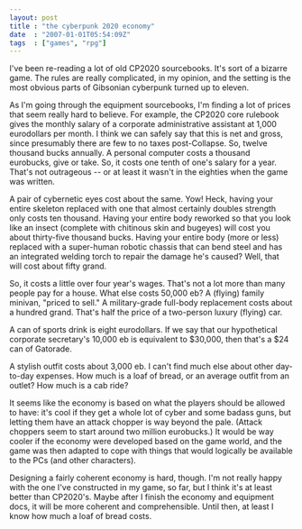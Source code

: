 ```yaml
---
layout: post
title : "the cyberpunk 2020 economy"
date  : "2007-01-01T05:54:09Z"
tags  : ["games", "rpg"]
---
```

I've been re-reading a lot of old CP2020 sourcebooks.  It's sort of a bizarre game.  The rules are really complicated, in my opinion, and the setting is the most obvious parts of Gibsonian cyberpunk turned up to eleven.

As I'm going through the equipment sourcebooks, I'm finding a lot of prices that seem really hard to believe.  For example, the CP2020 core rulebook gives the monthly salary of a corporate administrative assistant at 1,000 eurodollars per month.  I think we can safely say that this is net and gross, since presumably there are few to no taxes post-Collapse.  So, twelve thousand bucks annually.  A personal computer costs a thousand eurobucks, give or take.  So, it costs one tenth of one's salary for a year.  That's not outrageous -- or at least it wasn't in the eighties when the game was written.

A pair of cybernetic eyes cost about the same.  Yow!  Heck, having your entire skeleton replaced with one that almost certainly doubles strength only costs ten thousand.  Having your entire body reworked so that you look like an insect (complete with chitinous skin and bugeyes) will cost you about thirty-five thousand bucks.  Having your entire body (more or less) replaced with a super-human robotic chassis that can bend steel and has an integrated welding torch to repair the damage he's caused?  Well, that will cost about fifty grand.

So, it costs a little over four year's wages.  That's not a lot more than many people pay for a house.  What else costs 50,000 eb?  A (flying) family minivan, "priced to sell."  A military-grade full-body replacement costs about a hundred grand.  That's half the price of a two-person luxury (flying) car.

A can of sports drink is eight eurodollars.  If we say that our hypothetical corporate secretary's 10,000 eb is equivalent to $30,000, then that's a $24 can of Gatorade.

A stylish outfit costs about 3,000 eb.  I can't find much else about other day-to-day expenses.  How much is a loaf of bread, or an average outfit from an outlet?  How much is a cab ride?

It seems like the economy is based on what the players should be allowed to have: it's cool if they get a whole lot of cyber and some badass guns, but letting them have an attack chopper is way beyond the pale.  (Attack choppers seem to start around two million eurobucks.)  It would be way cooler if the economy were developed based on the game world, and the game was then adapted to cope with things that would logically be available to the PCs (and other characters).

Designing a fairly coherent economy is hard, though.  I'm not really happy with the one I've constructed in my game, so far, but I think it's at least better than CP2020's.  Maybe after I finish the economy and equipment docs, it will be more coherent and comprehensible.  Until then, at least I know how much a loaf of bread costs. 
